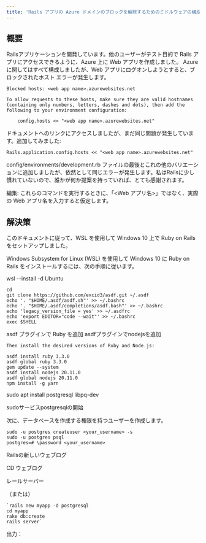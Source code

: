 ```yaml
---
title: 'Rails アプリの Azure ドメインのブロックを解除するためのミドルウェアの構成'
---
```


## 概要
Railsアプリケーションを開発しています。他のユーザーがテスト目的で Rails アプリにアクセスできるように、Azure 上に Web アプリを作成しました。 Azure に関してはすべて構成しましたが、Web アプリにログオンしようとすると、ブロックされたホスト エラーが発生します。

```
Blocked hosts: <web app name>.azurewebsites.net

To allow requests to these hosts, make sure they are valid hostnames (containing only numbers, letters, dashes and dots), then add the following to your environment configuration:

    config.hosts << "<web app name>.azurewebsites.net"

```
ドキュメントへのリンクにアクセスしましたが、まだ同じ問題が発生しています。追加してみました:

```
Rails.application.config.hosts << "<web app name>.azurewebsites.net"

```
config/environments/development.rb ファイルの最後とこれの他のバリエーションに追加しましたが、依然として同じエラーが発生します。私はRailsに少し慣れていないので、誰かが何か提案を持っていれば、とても感謝されます。

編集: これらのコマンドを実行するときに、「<Web アプリ名>」ではなく、実際の Web アプリ名を入力すると仮定します。

## 解決策
このドキュメントに従って、WSL を使用して Windows 10 上で Ruby on Rails をセットアップしました。

Windows Subsystem for Linux (WSL) を使用して Windows 10 に Ruby on Rails をインストールするには、次の手順に従います。

wsl --install -d Ubuntu

```
cd
git clone https://github.com/excid3/asdf.git ~/.asdf
echo '. "$HOME/.asdf/asdf.sh"' >> ~/.bashrc
echo '. "$HOME/.asdf/completions/asdf.bash"' >> ~/.bashrc
echo 'legacy_version_file = yes' >> ~/.asdfrc
echo 'export EDITOR="code --wait"' >> ~/.bashrc
exec $SHELL

```
asdf プラグインで Ruby を追加
asdfプラグインでnodejsを追加

```
Then install the desired versions of Ruby and Node.js:

```
```
asdf install ruby 3.3.0
asdf global ruby 3.3.0
gem update --system
asdf install nodejs 20.11.0
asdf global nodejs 20.11.0
npm install -g yarn

```
sudo apt install postgresql libpq-dev

sudoサービスpostgresqlの開始

次に、データベースを作成する権限を持つユーザーを作成します。

```
sudo -u postgres createuser <your_username> -s
sudo -u postgres psql
postgres=# \password <your_username>

```
Railsの新しいウェブログ

CD ウェブログ

レールサーバー

（または）

```
`rails new myapp -d postgresql
cd myapp
rake db:create
rails server`

```
出力：




